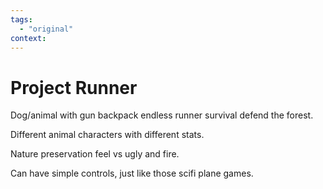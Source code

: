 ```yaml
---
tags:
  - "original"
context:
---
```


# Project Runner

Dog/animal with gun backpack endless runner survival defend the forest.

Different animal characters with different stats.

Nature preservation feel vs ugly and fire.

Can have simple controls, just like those scifi plane games.
